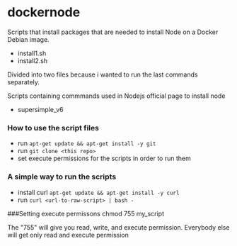 # dockernode
Scripts that install packages that are needed to install Node on a Docker Debian image.
- install1.sh
- install2.sh

Divided into two files because i wanted to run the last commands separately.

Scripts containing commmands used in Nodejs official page to install node
- supersimple_v6

### How to use the script files
- run `apt-get update && apt-get install -y git`
- run `git clone <this repo>`
- set execute permissions for the scripts in order to run them

### A simple way to run the scripts
- install curl `apt-get update && apt-get install -y curl`
- run `curl <url-to-raw-script> | bash -`

###Setting execute permissons
    chmod 755 my_script

The "755" will give you read, write, and execute permission. Everybody else will get only read and execute permission
